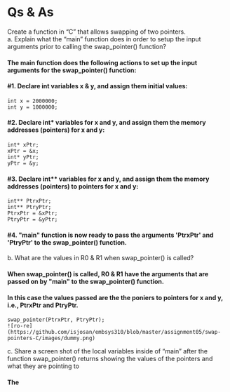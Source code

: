 # Qs & As  

Create a function in “C” that allows swapping of two pointers.  
a. Explain what the “main” function does in order to setup the input arguments prior to 
calling the swap_pointer() function?
#### The main function does the following actions to set up the input arguments for the swap_pointer() function:  
#### #1. Declare int variables x & y, and assign them initial values:
    int x = 2000000;
    int y = 1000000;  
#### #2. Declare int* variables for x and y, and assign them the memory addresses (pointers) for x and y:  
    int* xPtr;
    xPtr = &x;
    int* yPtr;
    yPtr = &y;  
#### #3. Declare int** variables for x and y, and assign them the memory addresses (pointers) to pointers for x and y:  
    int** PtrxPtr;
    int** PtryPtr;
    PtrxPtr = &xPtr;
    PtryPtr = &yPtr;  
#### #4. "main" function is now ready to pass the arguments 'PtrxPtr' and 'PtryPtr' to the swap_pointer() function.  

b. What are the values in R0 & R1 when swap_pointer() is called?  
#### When swap_pointer() is called, R0 & R1 have the arguments that are passed on by "main" to the swap_pointer() function.  
#### In this case the values passed are the the poniers to pointers for x and y, i.e., PtrxPtr and PtryPtr.  
    swap_pointer(PtrxPtr, PtryPtr);
    ![ro-re](https://github.com/isjosan/embsys310/blob/master/assignment05/swap-pointers-C/images/dummy.png)
c. Share a screen shot of the local variables inside of “main” after the function 
swap_pointer() returns showing the values of the pointers and what they are pointing to  
#### The
